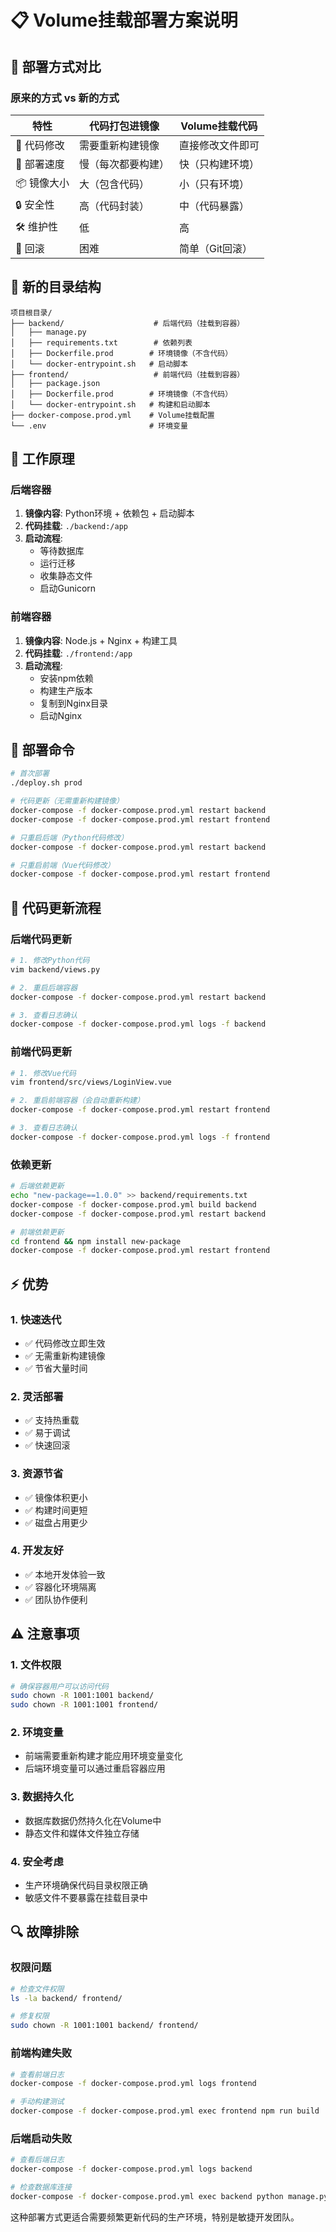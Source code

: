 # 📋 Volume挂载部署方案说明

## 🔄 部署方式对比

### 原来的方式 vs 新的方式

| 特性 | 代码打包进镜像 | Volume挂载代码 |
|------|----------------|----------------|
| 🔧 代码修改 | 需要重新构建镜像 | 直接修改文件即可 |
| 🚀 部署速度 | 慢（每次都要构建） | 快（只构建环境） |
| 📦 镜像大小 | 大（包含代码） | 小（只有环境） |
| 🔒 安全性 | 高（代码封装） | 中（代码暴露） |
| 🛠️ 维护性 | 低 | 高 |
| 🔄 回滚 | 困难 | 简单（Git回滚） |

## 📁 新的目录结构

```
项目根目录/
├── backend/                    # 后端代码（挂载到容器）
│   ├── manage.py
│   ├── requirements.txt        # 依赖列表
│   ├── Dockerfile.prod        # 环境镜像（不含代码）
│   └── docker-entrypoint.sh   # 启动脚本
├── frontend/                   # 前端代码（挂载到容器）
│   ├── package.json
│   ├── Dockerfile.prod        # 环境镜像（不含代码）
│   └── docker-entrypoint.sh   # 构建和启动脚本
├── docker-compose.prod.yml    # Volume挂载配置
└── .env                       # 环境变量
```

## 🔧 工作原理

### 后端容器

1. **镜像内容**: Python环境 + 依赖包 + 启动脚本
2. **代码挂载**: `./backend:/app`
3. **启动流程**:
   - 等待数据库
   - 运行迁移
   - 收集静态文件
   - 启动Gunicorn

### 前端容器

1. **镜像内容**: Node.js + Nginx + 构建工具
2. **代码挂载**: `./frontend:/app`
3. **启动流程**:
   - 安装npm依赖
   - 构建生产版本
   - 复制到Nginx目录
   - 启动Nginx

## 🚀 部署命令

```bash
# 首次部署
./deploy.sh prod

# 代码更新（无需重新构建镜像）
docker-compose -f docker-compose.prod.yml restart backend
docker-compose -f docker-compose.prod.yml restart frontend

# 只重启后端（Python代码修改）
docker-compose -f docker-compose.prod.yml restart backend

# 只重启前端（Vue代码修改）
docker-compose -f docker-compose.prod.yml restart frontend
```

## 🔄 代码更新流程

### 后端代码更新

```bash
# 1. 修改Python代码
vim backend/views.py

# 2. 重启后端容器
docker-compose -f docker-compose.prod.yml restart backend

# 3. 查看日志确认
docker-compose -f docker-compose.prod.yml logs -f backend
```

### 前端代码更新

```bash
# 1. 修改Vue代码
vim frontend/src/views/LoginView.vue

# 2. 重启前端容器（会自动重新构建）
docker-compose -f docker-compose.prod.yml restart frontend

# 3. 查看日志确认
docker-compose -f docker-compose.prod.yml logs -f frontend
```

### 依赖更新

```bash
# 后端依赖更新
echo "new-package==1.0.0" >> backend/requirements.txt
docker-compose -f docker-compose.prod.yml build backend
docker-compose -f docker-compose.prod.yml restart backend

# 前端依赖更新
cd frontend && npm install new-package
docker-compose -f docker-compose.prod.yml restart frontend
```

## ⚡ 优势

### 1. 快速迭代

- ✅ 代码修改立即生效
- ✅ 无需重新构建镜像
- ✅ 节省大量时间

### 2. 灵活部署

- ✅ 支持热重载
- ✅ 易于调试
- ✅ 快速回滚

### 3. 资源节省

- ✅ 镜像体积更小
- ✅ 构建时间更短
- ✅ 磁盘占用更少

### 4. 开发友好

- ✅ 本地开发体验一致
- ✅ 容器化环境隔离
- ✅ 团队协作便利

## ⚠️ 注意事项

### 1. 文件权限

```bash
# 确保容器用户可以访问代码
sudo chown -R 1001:1001 backend/
sudo chown -R 1001:1001 frontend/
```

### 2. 环境变量

- 前端需要重新构建才能应用环境变量变化
- 后端环境变量可以通过重启容器应用

### 3. 数据持久化

- 数据库数据仍然持久化在Volume中
- 静态文件和媒体文件独立存储

### 4. 安全考虑

- 生产环境确保代码目录权限正确
- 敏感文件不要暴露在挂载目录中

## 🔍 故障排除

### 权限问题

```bash
# 检查文件权限
ls -la backend/ frontend/

# 修复权限
sudo chown -R 1001:1001 backend/ frontend/
```

### 前端构建失败

```bash
# 查看前端日志
docker-compose -f docker-compose.prod.yml logs frontend

# 手动构建测试
docker-compose -f docker-compose.prod.yml exec frontend npm run build
```

### 后端启动失败

```bash
# 查看后端日志
docker-compose -f docker-compose.prod.yml logs backend

# 检查数据库连接
docker-compose -f docker-compose.prod.yml exec backend python manage.py check --database default
```

这种部署方式更适合需要频繁更新代码的生产环境，特别是敏捷开发团队。
